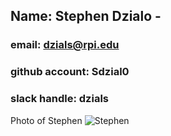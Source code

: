 ## Name: Stephen Dzialo - 
### email: dzials@rpi.edu 
### github account: Sdzial0
### slack handle: dzials
Photo of Stephen ![Stephen](http://imgur.com/a/j7xlp)
